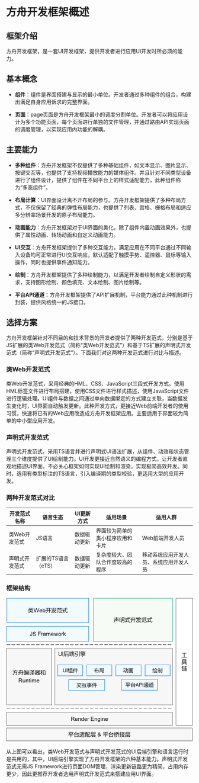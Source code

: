 # 方舟开发框架概述

## 框架介绍

方舟开发框架，是一套UI开发框架，提供开发者进行应用UI开发时所必须的能力。


## 基本概念

- **组件**：组件是界面搭建与显示的最小单位。开发者通过多种组件的组合，构建出满足自身应用诉求的完整界面。

- **页面**：page页面是方舟开发框架最小的调度分割单位。开发者可以将应用设计为多个功能页面，每个页面进行单独的文件管理，并通过路由API实现页面的调度管理，以实现应用内功能的解耦。


## 主要能力

- **多种组件**：方舟开发框架不仅提供了多种基础组件，如文本显示、图片显示、按键交互等，也提供了支持视频播放能力的媒体组件。并且针对不同类型设备进行了组件设计，提供了组件在不同平台上的样式适配能力，此种组件称为“多态组件”。

- **布局计算**：UI界面设计离不开布局的参与。方舟开发框架提供了多种布局方式，不仅保留了经典的弹性布局能力，也提供了列表、宫格、栅格布局和适应多分辨率场景开发的原子布局能力。

- **动画能力**：方舟开发框架对于UI界面的美化，除了组件内置动画效果外，也提供了属性动画、转场动画和自定义动画能力。

- **UI交互**：方舟开发框架提供了多种交互能力，满足应用在不同平台通过不同输入设备均可正常进行UI交互响应，默认适配了触摸手势、遥控器、鼠标等输入操作，同时也提供事件通知能力。

- **绘制**：方舟开发框架提供了多种绘制能力，以满足开发者绘制自定义形状的需求，支持图形绘制、颜色填充、文本绘制、图片绘制等。

- **平台API通道**：方舟开发框架提供了API扩展机制，平台能力通过此种机制进行封装，提供风格统一的JS接口。


## 选择方案

方舟开发框架针对不同目的和技术背景的开发者提供了两种开发范式，分别是基于JS扩展的类Web开发范式（简称“类Web开发范式”）和基于TS扩展的声明式开发范式（简称“声明式开发范式”）。下面我们对这两种开发范式进行对比与描述。


### 类Web开发范式

类Web开发范式，采用经典的HML、CSS、JavaScript三段式开发方式。使用HML标签文件进行布局搭建，使用CSS文件进行样式描述，使用JavaScript文件进行逻辑处理。UI组件与数据之间通过单向数据绑定的方式建立关联，当数据发生变化时，UI界面自动触发更新。此种开发方式，更接近Web前端开发者的使用习惯，快速将已有的Web应用改造成方舟开发框架应用。主要适用于界面较为简单的中小型应用开发。


### 声明式开发范式

声明式开发范式，采用TS语言并进行声明式UI语法扩展，从组件、动效和状态管理三个维度提供了UI绘制能力。UI开发更接近自然语义的编程方式，让开发者直观地描述UI界面，不必关心框架如何实现UI绘制和渲染，实现极简高效开发。同时，选用有类型标注的TS语言，引入编译期的类型校验，更适用大型的应用开发。


### 两种开发范式对比

| **开发范式名称** | **语言生态** | **UI更新方式** | **适用场景** | **适用人群** |
| -------- | -------- | -------- | -------- | -------- |
| 类Web开发范式 | JS语言 | 数据驱动更新 | 界面较为简单的类小程序应用和卡片 | Web前端开发人员 |
| 声明式开发范式 | 扩展的TS语言（eTS） | 数据驱动更新 | 复杂度较大、团队合作度较高的程序 | 移动系统应用开发人员、系统应用开发人员 |


### 框架结构

![zh-cn_image_0000001183709904](figures/zh-cn_image_0000001183709904.png)

从上图可以看出，类Web开发范式与声明式开发范式的UI后端引擎和语言运行时是共用的，其中，UI后端引擎实现了方舟开发框架的六种基本能力。声明式开发范式无需JS Framework进行页面DOM管理，渲染更新链路更为精简，占用内存更少，因此更推荐开发者选用声明式开发范式来搭建应用UI界面。
